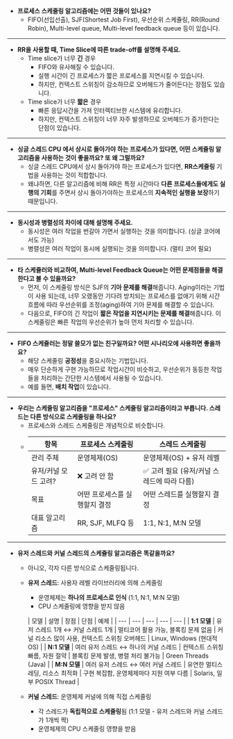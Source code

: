 - **프로세스 스케줄링 알고리즘에는 어떤 것들이 있나요?**
    - FIFO(선입선출), SJF(Shortest Job First), 우선순위 스케쥴링, RR(Round Robin), Multi-level queue, Multi-level feedback queue 등이 있습니다.
----
- **RR을 사용할 때, Time Slice에 따른 trade-off를 설명해 주세요.**
    - Time slice가 너무 **긴** 경우
        - FIFO와 유사해질 수 있습니다.
        - 실행 시간이 긴 프로세스가 짧은 프로세스를 지연시킬 수 있습니다.
        - 하지만, 컨텍스트 스위칭이 감소하므로 오버헤드가 줄어든다는 장점도 있습니다.
    - Time slice가 너무 **짧은** 경우
        - 빠른 응답시간을 가져 인터렉티브한 시스템에 유리합니다.
        - 하지만, 컨텍스트 스위칭이 너무 자주 발생하므로 오버헤드가 증가한다는 단점이 있습니다.
----
- **싱글 스레드 CPU 에서 상시로 돌아가야 하는 프로세스가 있다면, 어떤 스케쥴링 알고리즘을 사용하는 것이 좋을까요? 또 왜 그럴까요?**
    - 싱글 스레드 CPU에서 상시 돌아가야 하는 프로세스가 있다면, **RR스케줄링** 기법을 사용하는 것이 적합합니다.
    - 왜냐하면, 다른 알고리즘에 비해 RR은 특정 시간마다 **다른 프로세스들에게도 실행의 기회**를 주면서 상시 돌아가야하는 프로세스의 **지속적인 실행을 보장**하기 때문입니다.
----
- **동시성과 병렬성의 차이에 대해 설명해 주세요.**
    - 동시성은 여러 작업을 번갈아 가면서 실행하는 것을 의미합니다. (싱글 코어에서도 가능)
    - 병렬성은 여러 작업이 동시에 실행되는 것을 의미합니다. (멀티 코어 필요)
----
- **타 스케쥴러와 비교하여, Multi-level Feedback Queue는 어떤 문제점들을 해결한다고 볼 수 있을까요?**
    - 먼저, 이 스케줄링 방식은 SJF의 **기아 문제를 해결**해줍니다. Aging이라는 기법이 사용 되는데, 너무 오랬동안 기다려 방치되는 프로세스를 없애기 위해 시간 흐름에 따라 우선순위를 조정(aging)하여 기아 문제를 해결할 수 있습니다.
    - 다음으로, FIFO의 긴 작업이 **짧은 작업을 지연시키는 문제를 해결**해줍니다. 이 스케줄링은 빠른 작업의 우선순위가 높아 먼저 처리할 수 있습니다.
----
- **FIFO 스케쥴러는 정말 쓸모가 없는 친구일까요? 어떤 시나리오에 사용하면 좋을까요?**
    - 해당 스케줄링 **공정성**을 중요시하는 기법입니다.
    - 매우 단순하게 구현 가능하므로 작업시간이 비슷하고, 우선순위가 동등한 작업들을 처리하는 간단한 시스템에서 사용될 수 있습니다.
    - 예를 들면, **배치 작업**이 있습니다.
----
- **우리는 스케줄링 알고리즘을 "프로세스" 스케줄링 알고리즘이라고 부릅니다. 스레드는 다른 방식으로 스케줄링을 하나요?**
    - 프로세스와 스레드 스케줄링은 개념적으로 비슷합니다.
    - | 항목 | 프로세스 스케줄링 | 스레드 스케줄링 |
      | --- | --- | --- |
      | 관리 주체 | 운영체제(OS) | 운영체제(OS) + 유저 레벨 |
      | 유저/커널 모드 고려? | ❌ 고려 안 함 | ✅ 고려 필요 (유저/커널 스레드에 따라 다름) |
      | 목표 | 어떤 프로세스를 실행할지 결정 | 어떤 스레드를 실행할지 결정 |
      | 대표 알고리즘 | RR, SJF, MLFQ 등 | 1:1, N:1, M:N 모델 |
----
- **유저 스레드와 커널 스레드의 스케쥴링 알고리즘은 똑같을까요?**
    - 아니오, 각자 다른 방식으로 스케줄링됩니다.
    - **유저 스레드**: 사용자 레벨 라이브러리에 의해 스케줄링
        - 운영체제는 **하나의 프로세스로 인식** (1:1, N:1, M:N 모델)
        - CPU 스케줄링에 영향을 받지 않음

      | 모델 | 설명 | 장점 | 단점 | 예제 |
              | --- | --- | --- | --- | --- |
      | **1:1 모델** | 유저 스레드 1개 ↔ 커널 스레드 1개 | 멀티코어 활용 가능, 블록킹 문제 없음 | 커널 리소스 많이 사용, 컨텍스트 스위칭 오버헤드 | Linux, Windows (현대적 OS) |
      | **N:1 모델** | 여러 유저 스레드 ↔ 하나의 커널 스레드 | 컨텍스트 스위칭 빠름, 자원 절약 | 블록킹 문제 발생, 병렬 처리 불가능 | Green Threads (Java) |
      | **M:N 모델** | 여러 유저 스레드 ↔ 여러 커널 스레드 | 유연한 멀티스레딩, 리소스 최적화 | 구현 복잡함, 운영체제마다 지원 여부 다름 | Solaris, 일부 POSIX Thread |
    - **커널 스레드**: 운영체제 커널에 의해 직접 스케줄링
        - 각 스레드가 **독립적으로 스케줄링**됨 (1:1 모델 - 유저 스레드와 커널 스레드가 1개씩 짝)
        - 운영체제의 CPU 스케줄링 영향을 받음